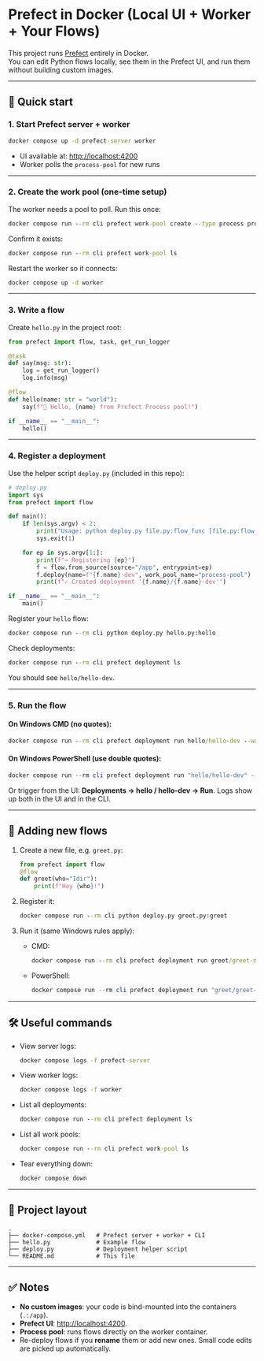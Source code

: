 # Prefect in Docker (Local UI + Worker + Your Flows)

This project runs [Prefect](https://prefect.io) entirely in Docker.  
You can edit Python flows locally, see them in the Prefect UI, and run them without building custom images.

---

## 🚀 Quick start

### 1. Start Prefect server + worker
```bat
docker compose up -d prefect-server worker
````

* UI available at: [http://localhost:4200](http://localhost:4200)
* Worker polls the `process-pool` for new runs

---

### 2. Create the work pool (one-time setup)

The worker needs a pool to poll. Run this once:

```bat
docker compose run --rm cli prefect work-pool create --type process process-pool
```

Confirm it exists:

```bat
docker compose run --rm cli prefect work-pool ls
```

Restart the worker so it connects:

```bat
docker compose up -d worker
```

---

### 3. Write a flow

Create `hello.py` in the project root:

```python
from prefect import flow, task, get_run_logger

@task
def say(msg: str):
    log = get_run_logger()
    log.info(msg)

@flow
def hello(name: str = "world"):
    say(f"👋 Hello, {name} from Prefect Process pool!")

if __name__ == "__main__":
    hello()
```

---

### 4. Register a deployment

Use the helper script `deploy.py` (included in this repo):

```python
# deploy.py
import sys
from prefect import flow

def main():
    if len(sys.argv) < 2:
        print("Usage: python deploy.py file.py:flow_func [file.py:flow_func ...]")
        sys.exit(1)

    for ep in sys.argv[1:]:
        print(f"→ Registering {ep}")
        f = flow.from_source(source="/app", entrypoint=ep)
        f.deploy(name=f"{f.name}-dev", work_pool_name="process-pool")
        print(f"✓ Created deployment '{f.name}/{f.name}-dev'")

if __name__ == "__main__":
    main()
```

Register your `hello` flow:

```bat
docker compose run --rm cli python deploy.py hello.py:hello
```

Check deployments:

```bat
docker compose run --rm cli prefect deployment ls
```

You should see `hello/hello-dev`.

---

### 5. Run the flow

#### On **Windows CMD** (no quotes):

```bat
docker compose run --rm cli prefect deployment run hello/hello-dev --watch
```

#### On **Windows PowerShell** (use double quotes):

```powershell
docker compose run --rm cli prefect deployment run "hello/hello-dev" --watch
```

Or trigger from the UI: **Deployments → hello / hello-dev → Run**.
Logs show up both in the UI and in the CLI.

---

## 📝 Adding new flows

1. Create a new file, e.g. `greet.py`:

   ```python
   from prefect import flow
   @flow
   def greet(who="Idir"):
       print(f"Hey {who}!")
   ```

2. Register it:

   ```bat
   docker compose run --rm cli python deploy.py greet.py:greet
   ```

3. Run it (same Windows rules apply):

    * CMD:

      ```bat
      docker compose run --rm cli prefect deployment run greet/greet-dev --watch
      ```
    * PowerShell:

      ```powershell
      docker compose run --rm cli prefect deployment run "greet/greet-dev" --watch
      ```

---

## 🛠 Useful commands

* View server logs:

  ```bat
  docker compose logs -f prefect-server
  ```

* View worker logs:

  ```bat
  docker compose logs -f worker
  ```

* List all deployments:

  ```bat
  docker compose run --rm cli prefect deployment ls
  ```

* List all work pools:

  ```bat
  docker compose run --rm cli prefect work-pool ls
  ```

* Tear everything down:

  ```bat
  docker compose down
  ```

---

## 📂 Project layout

```
.
├── docker-compose.yml   # Prefect server + worker + CLI
├── hello.py             # Example flow
├── deploy.py            # Deployment helper script
└── README.md            # This file
```

---

## ✅ Notes

* **No custom images**: your code is bind-mounted into the containers (`.:/app`).
* **Prefect UI**: [http://localhost:4200](http://localhost:4200).
* **Process pool**: runs flows directly on the worker container.
* Re-deploy flows if you **rename** them or add new ones.
  Small code edits are picked up automatically.